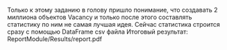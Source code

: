 Только к этому заданию в голову пришло понимание, что создавать 2 миллиона объектов Vacancy и только после этого составлять статистику по ним не самая лучшая идея. Сейчас статистика строится сразу с помощью DataFrame csv файла
Итоговый результат: ReportModule/Results/report.pdf